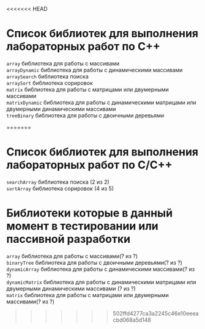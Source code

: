 <<<<<<< HEAD
# Список библиотек для выполнения лабораторных работ по С++
`array` библиотека для работы с массивами  
`arrayDynamic` библиотекa для работы с динамическими массивами  
`arraySearch` библиотека поиска    
`arraySort` библиотека сорировок  
`matrix` библиотека для работы с матрицами или двумерными массивами   
`matrixDynamic` библиотека для работы с динамическими матрицами или двумерными динамическими массивами   
`treeBinary` библиотека для работы с двоичными деревьями     
  

=======
# Список библиотек для выполнения лабораторных работ по C/С++
`searchArray` библиотека поиска (2 из 2)  
`sortArray` библиотека сорировок (4 из 5)
# Библиотеки которые в данный момент в тестировании или пассивной разработки 
`array` библиотека для работы с массивами(? из ?)   
`binaryTree` библиотека для работы с двоичными деревьями(? из ?)    
`dynamicArray` библиотекa для работы с динамическими массивами(? из ?)  
`dynamicMatrix` библиотека для работы с динамическими матрицами или двумерными динамическими массивами (? из ?)  
`matrix` библиотека для работы с матрицами или двумерными массивами(? из ?)  
>>>>>>> 502ffd4277ca3a2245c46e10eeeacbd068a5d148
